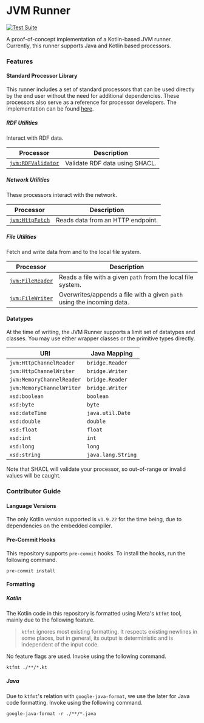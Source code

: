 # JVM Runner

[![Test Suite](https://github.com/rdf-connect/jvm-runner/actions/workflows/test.yml/badge.svg)](https://github.com/rdf-connect/jvm-runner/actions/workflows/test.yml)

A proof-of-concept implementation of a Kotlin-based JVM runner. Currently, this runner supports Java and Kotlin based processors.

### Features

#### Standard Processor Library

This runner includes a set of standard processors that can be used directly by the end user without the need for additional dependencies. These processors also serve as a reference for processor developers. The implementation can be found [here](src/main/kotlin/std).

##### RDF Utilities

Interact with RDF data.

| Processor                                                   | Description                    |
|-------------------------------------------------------------|--------------------------------|
| [`jvm:RDFValidator`](./src/main/kotlin/std/RDFValidator.kt) | Validate RDF data using SHACL. |

##### Network Utilities

These processors interact with the network.

| Processor                                             | Description                       |
|-------------------------------------------------------|-----------------------------------|
| [`jvm:HttpFetch`](./src/main/kotlin/std/HttpFetch.kt) | Reads data from an HTTP endpoint. |

##### File Utilities

Fetch and write data from and to the local file system.

| Processor                       | Description                                                            |
|---------------------------------|------------------------------------------------------------------------|
| [`jvm:FileReader`](./src/main/kotlin/std/FileReader.kt) | Reads a file with a given `path` from the local file system.           |
| [`jvm:FileWriter`](./src/main/kotlin/std/FileWriter.kt) | Overwrites/appends a file with a given `path` using the incoming data. |

#### Datatypes

At the time of writing, the JVM Runner supports a limit set of datatypes and classes. You may use either wrapper classes or the primitive types directly.

| URI                       | Java Mapping       |
|---------------------------|--------------------|
| `jvm:HttpChannelReader`   | `bridge.Reader`    |
| `jvm:HttpChannelWriter`   | `bridge.Writer`    |
| `jvm:MemoryChannelReader` | `bridge.Reader`    |
| `jvm:MemoryChannelWriter` | `bridge.Writer`    |
| `xsd:boolean`             | `boolean`          |
| `xsd:byte`                | `byte`             |
| `xsd:dateTime`            | `java.util.Date`   |
| `xsd:double`              | `double`           |
| `xsd:float`               | `float`            |
| `xsd:int`                 | `int`              |
| `xsd:long`                | `long`             |
| `xsd:string`              | `java.lang.String` |

Note that SHACL will validate your processor, so out-of-range or invalid values will be caught.

### Contributor Guide

#### Language Versions

The only Kotlin version supported is `v1.9.22` for the time being, due to dependencies on the embedded compiler.

#### Pre-Commit Hooks

This repository supports `pre-commit` hooks. To install the hooks, run the following command.

```shell
pre-commit install
```

#### Formatting

##### Kotlin

The Kotlin code in this repository is formatted using Meta's `ktfmt` tool, mainly due to the following feature.

> `ktfmt` ignores most existing formatting. It respects existing newlines in some places, but in general, its output is deterministic and is independent of the input code.

No feature flags are used. Invoke using the following command.

```shell
ktfmt ./**/*.kt
```

##### Java

Due to `ktfmt`'s relation with `google-java-format`, we use the later for Java code formatting. Invoke using the following command.

```shell
google-java-format -r ./**/*.java
```

